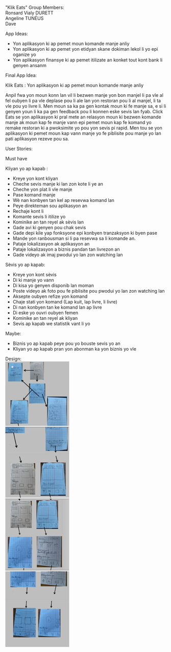 "Klik Eats" 
Group Members:<br>
Ronsard Vialy DURETT<br>
Angeline TUNÉUS<br>
Dave

App Ideas:
- Yon aplikasyon  ki  ap pemet moun komande manje anliy
- Yon aplikasyon ki ap pemet yon  etidyan skane dokiman lekol li yo epi  oganize yo 
- Yon  aplikasyon finansye ki ap pemet itilizate an konket tout kont bank li genyen ansanm

Final App Idea:

Klik Eats : Yon aplikasyon  ki  ap pemet moun komande manje anliy

Anpil fwa yon moun konn lan vil li bezwen manje yon bon manjel Ii pa vle al fel oubyen li pa vle deplase pou li ale lan yon restoran pou li  al manjel, li ta vle pou yo livre li. Men moun sa ka pa gen kontak moun ki fe manje sa, e si li genyen youn li ka pa gen feedback pou li  konnen  eske sevis lan  fyab. Click Eats se yon  aplikasyon ki pral mete an relasyon moun ki bezwen komande manje ak moun kap fe manje vann epi pemet moun kap fe komand yo  remake restoran ki a pwoksimite yo pou yon sevis pi rapid. Men tou se yon aplikasyon ki pemet moun kap vann manje yo fe piblisite pou manje yo lan pati aplikasyon rezeve pou sa.

User Stories:

Must have

Kliyan yo ap kapab :
- Kreye yon kont kliyan
- Cheche sevis manje ki lan zon kote li ye an
- Cheche yon plat li vle  manje
- Pase komand manje
- Wè nan konbyen tan kel ap resevwa komand lan
- Peye direkteman sou  aplikasyon an 
- Rechaje kont li 
- Komante sevis li itilize yo
- Kominike an tan reyel ak sèvis lan
- Gade avi ki genyen pou chak sevis 
- Gade depi kile yap fonksyone epi konbyen tranzaksyon ki byen pase
- Mande yon ranbousman si li pa resevwa sa li  komande an. 
- Pataje lokalizasyon ak aplikasyon an
- Pataje lokalizasyon a biznis pandan tan livrezon an
- Gade videyo ak imaj pwodui yo lan zon watching lan


Sèvis yo ap kapab:
- Kreye yon kont sèvis
- Di ki manje yo vann
- Di kisa yo genyen disponib lan moman
- Poste videyo ak foto pou fe piblisite pou pwodui yo lan zon watching lan
- Aksepte  oubyen  refize yon  komand
- Chaje stati yon  komand (Lap kuit, lap livre, li livre)
- Di nan konbyen tan ke komand lan ap livre 
- Di eske yo ouvri oubyen femen
- Kominike an tan reyel ak kliyan
- Sevis ap kapab we statistik vant li yo 


Maybe:
- Biznis yo ap kapab peye pou yo bouste sevis yo an
- Kliyan  yo ap kapab pran yon abonman ka yon biznis yo vle


Design:<br>
<img src="Prototype page 1.png" width=200><br>
<img src="Prototype page 2.png" width=200><br>
<img src="Prototype page 3.png" width=200><br>
<img src="Prototype page 4.png" width=200><br>

